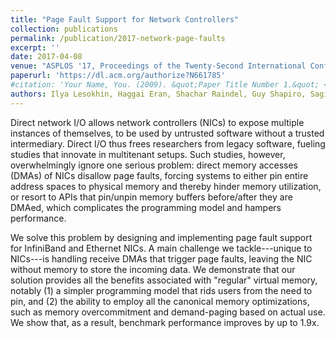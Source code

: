 ```yaml
---
title: "Page Fault Support for Network Controllers"
collection: publications
permalink: /publication/2017-network-page-faults
excerpt: ''
date: 2017-04-08
venue: "ASPLOS '17, Proceedings of the Twenty-Second International Conference on Architectural Support for Programming Languages and Operating Systems"
paperurl: 'https://dl.acm.org/authorize?N661785'
#citation: 'Your Name, You. (2009). &quot;Paper Title Number 1.&quot; <i>Journal 1</i>. 1(1).'
authors: Ilya Lesokhin, Haggai Eran, Shachar Raindel, Guy Shapiro, Sagi Grimberg, Liran Liss, Muli Ben-Yehuda, Nadav Amit, Dan Tsafrir
---
```


Direct network I/O allows network controllers (NICs) to expose multiple instances of themselves, to be used by untrusted software without a trusted intermediary. Direct I/O thus frees researchers from legacy software, fueling studies that innovate in multitenant setups. Such studies, however, overwhelmingly ignore one serious problem: direct memory accesses (DMAs) of NICs disallow page faults, forcing systems to either pin entire address spaces to physical memory and thereby hinder memory utilization, or resort to APIs that pin/unpin memory buffers before/after they are DMAed, which complicates the programming model and hampers performance.

We solve this problem by designing and implementing page fault support for InfiniBand and Ethernet NICs. A main challenge we tackle---unique to NICs---is handling receive DMAs that trigger page faults, leaving the NIC without memory to store the incoming data. We demonstrate that our solution provides all the benefits associated with "regular" virtual memory, notably (1) a simpler programming model that rids users from the need to pin, and (2) the ability to employ all the canonical memory optimizations, such as memory overcommitment and demand-paging based on actual use. We show that, as a result, benchmark performance improves by up to 1.9x.
